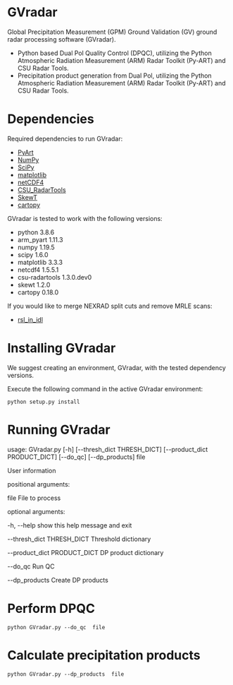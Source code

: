 # GVradar
Global Precipitation Measurement (GPM) Ground Validation (GV) ground radar processing software (GVradar). 
* Python based Dual Pol Quality Control (DPQC), utilizing the Python Atmospheric Radiation Measurement (ARM) Radar Toolkit (Py-ART) and CSU Radar Tools.
* Precipitation product generation from Dual Pol, utilizing the Python Atmospheric Radiation Measurement (ARM) Radar Toolkit (Py-ART) and CSU Radar Tools.

Dependencies
============

Required dependencies to run GVradar:

* [PyArt](https://arm-doe.github.io/pyart/)
* [NumPy](https://www.numpy.org/)
* [SciPy](https://www.scipy.org)
* [matplotlib](https://matplotlib.org/)
* [netCDF4](https://github.com/Unidata/netcdf4-python)
* [CSU_RadarTools](https://github.com/CSU-Radarmet/CSU_RadarTools)
* [SkewT](https://github.com/tjlang/SkewT)
* [cartopy](https://anaconda.org/conda-forge/cartopy)

GVradar is tested to work with the following versions:

* python                    3.8.6
* arm_pyart                 1.11.3
* numpy                     1.19.5
* scipy                     1.6.0
* matplotlib                3.3.3
* netcdf4                   1.5.5.1
* csu-radartools            1.3.0.dev0
* skewt                     1.2.0
* cartopy                   0.18.0

If you would like to merge NEXRAD split cuts and remove MRLE scans:

* [rsl_in_idl](https://trmm-fc.gsfc.nasa.gov/trmm_gv/software/rsl/)

Installing GVradar
==================

We suggest creating an environment, GVradar, with the tested dependency versions.

Execute the following command in the active GVradar environment:

    python setup.py install

Running GVradar
===============

usage: GVradar.py [-h] [--thresh_dict THRESH_DICT] [--product_dict PRODUCT_DICT] [--do_qc] [--dp_products] file

User information

positional arguments:

  file  File to process

optional arguments:

  -h, --help                      show this help message and exit

  --thresh_dict THRESH_DICT       Threshold dictionary

  --product_dict PRODUCT_DICT     DP product dictionary

  --do_qc                         Run QC

  --dp_products                   Create DP products

Perform DPQC
============

    python GVradar.py --do_qc  file
    
Calculate precipitation products
===============================

    python GVradar.py --dp_products  file
